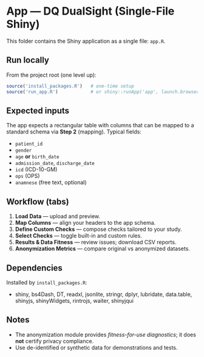 # App — DQ DualSight (Single-File Shiny)

This folder contains the Shiny application as a single file: `app.R`.

## Run locally

From the project root (one level up):

```r
source('install_packages.R')   # one-time setup
source('run_app.R')            # or shiny::runApp('app', launch.browser = TRUE)
```

## Expected inputs

The app expects a rectangular table with columns that can be mapped to a standard schema via **Step 2** (mapping). Typical fields:

- `patient_id`
- `gender`
- `age` **or** `birth_date`
- `admission_date`, `discharge_date`
- `icd` (ICD-10-GM)
- `ops` (OPS)
- `anamnese` (free text, optional)

## Workflow (tabs)

1. **Load Data** — upload and preview.  
2. **Map Columns** — align your headers to the app schema.  
3. **Define Custom Checks** — compose checks tailored to your study.  
4. **Select Checks** — toggle built-in and custom rules.  
5. **Results & Data Fitness** — review issues; download CSV reports.  
6. **Anonymization Metrics** — compare original vs anonymized datasets.

## Dependencies

Installed by `install_packages.R`:

- shiny, bs4Dash, DT, readxl, jsonlite, stringr, dplyr, lubridate, data.table, shinyjs, shinyWidgets, rintrojs, waiter, shinyjqui

## Notes

- The anonymization module provides *fitness-for-use diagnostics*; it does **not** certify privacy compliance.
- Use de-identified or synthetic data for demonstrations and tests.
